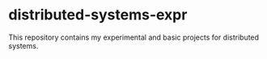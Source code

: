 # distributed-systems-expr
This repository contains my experimental and basic projects for distributed systems.
